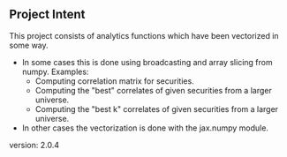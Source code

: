 ## Project Intent
This project consists of analytics functions which have been vectorized in some way.
- In some cases this is done using broadcasting and array slicing from numpy.
  Examples:
    - Computing correlation matrix for securities.
    - Computing the "best" correlates of given securities from a larger universe.
    - Computing the "best k" correlates of given securities from a larger universe.
- In other cases the vectorization is done with the jax.numpy module.

version: 2.0.4



